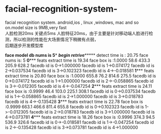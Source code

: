 # facial-recognition-system-
facial recognition system. android,ios , linux ,windows, mac and so on.model size is 9MB,very fast  
人脸检测20ms 关键点5ms  人脸特征20ms，由于主要是针对移动端人脸进行检测，所以检测的性能在大场景情况下稍微有点弱，  
后期逐步开发模型库


******face model db nums is 5*******
*********begin retrive**************
detect time is : 20.75 face nums is: 5
**********0*************  feats extract time is 19.34  face box is :1.0000 58.6 433.3 205.9 628.2
facedb id is 0->1.000000
facedb id is 1->0.074172
facedb id is 2->0.037534
facedb id is 3->0.102323
facedb id is 4->-0.018581
**********1*************  feats extract time is 20.80  face box is :1.0000 655.8 76.2 814.6 275.5
facedb id is 0->0.074172
facedb id is 1->1.000000
facedb id is 2->-0.058865
facedb id is 3->-0.012305
facedb id is 4->-0.047254
**********2*************  feats extract time is 24.11  face box is :0.9999 46.4 103.0 225.1 308.1
facedb id is 0->0.037534
facedb id is 1->-0.058865
facedb id is 2->1.000000
facedb id is 3->0.018783
facedb id is 4->-0.135428
**********3*************  feats extract time is 22.78  face box is :0.9999 663.1 466.6 811.4 655.8
facedb id is 0->0.102323
facedb id is 1->-0.012305
facedb id is 2->0.018783
facedb id is 3->1.000000
facedb id is 4->0.073781
**********4*************  feats extract time is 18.26  face box is :0.9996 374.3 94.5 536.9 326.6
facedb id is 0->-0.018581
facedb id is 1->-0.047254
facedb id is 2->-0.135428
facedb id is 3->0.073781
facedb id is 4->1.000000
